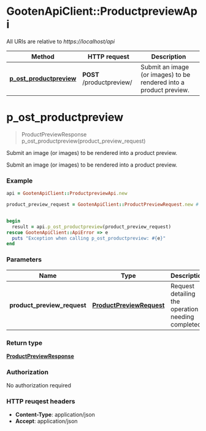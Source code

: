 # GootenApiClient::ProductpreviewApi

All URIs are relative to *https://localhost/api*

Method | HTTP request | Description
------------- | ------------- | -------------
[**p_ost_productpreview**](ProductpreviewApi.md#p_ost_productpreview) | **POST** /productpreview/ | Submit an image (or images) to be rendered into a product preview.


# **p_ost_productpreview**
> ProductPreviewResponse p_ost_productpreview(product_preview_request)

Submit an image (or images) to be rendered into a product preview.

Submit an image (or images) to be rendered into a product preview.

### Example
```ruby
api = GootenApiClient::ProductpreviewApi.new

product_preview_request = GootenApiClient::ProductPreviewRequest.new # [ProductPreviewRequest] Request detailing the operation needing completed


begin
  result = api.p_ost_productpreview(product_preview_request)
rescue GootenApiClient::ApiError => e
  puts "Exception when calling p_ost_productpreview: #{e}"
end
```

### Parameters

Name | Type | Description  | Notes
------------- | ------------- | ------------- | -------------
 **product_preview_request** | [**ProductPreviewRequest**](ProductPreviewRequest.md)| Request detailing the operation needing completed | 

### Return type

[**ProductPreviewResponse**](ProductPreviewResponse.md)

### Authorization

No authorization required

### HTTP reuqest headers

 - **Content-Type**: application/json
 - **Accept**: application/json



